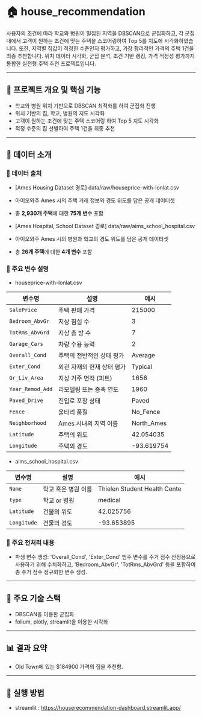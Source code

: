 # 🏠 house_recommendation

사용자의 조건에 따라 학교와 병원이 밀집된 지역을 DBSCAN으로 군집화하고, 각 군집 내에서 고객이 원하는 조건에 맞는 주택을 스코어링하여 Top 5를 지도에 시각화하였습니다.
또한, 지역별 집값이 적정한 수준인지 평가하고, 가장 합리적인 가격의 주택 1건을 최종 추천합니다.
위치 데이터 시각화, 군집 분석, 조건 기반 랭킹, 가격 적정성 평가까지 통합한 실전형 주택 추천 프로젝트입니다.

---

## 📌 프로젝트 개요 및 핵심 기능
- 학교와 병원 위치 기반으로 DBSCAN 최적화를 하여 군집화 진행
- 위치 기반의 집, 학교, 병원의 지도 시각화
- 고객이 원하는 조건에 맞는 주택 스코어링 하여 Top 5 지도 시각화
- 적정 수준의 집 선별하여 주택 1건을 최종 추천

---

## 📝 데이터 소개

### 🔹 데이터 출처
- [Ames Housing Dataset 경로] data/raw/houseprice-with-lonlat.csv
- 아이오와주 Ames 시의 주택 거래 정보와 경도 위도를 담은 공개 데이터셋
- 총 **2,930개 주택**에 대한 **75개 변수** 포함

- [Ames Hospital, School Dataset 경로] data/raw/aims_school_hospital.csv
- 아이오와주 Ames 시의 병원과 학교의 경도 위도를 담은 공개 데이터셋
- 총 **26개 주택**에 대한 **4개 변수** 포함

### 🔹 주요 변수 설명
- houseprice-with-lonlat.csv 

| 변수명           | 설명                    | 예시        |
|-----------------|------------------------|-------------|
| `SalePrice`     | 주택 판매 가격           | 215000      |
| `Bedroom_AbvGr` | 지상 침실 수             | 3           |
| `TotRms_AbvGrd` | 지상 총 방 수            | 7           |
| `Garage_Cars`   | 차량 수용 능력           | 2           |
| `Overall_Cond`  | 주택의 전반적인 상태 평가  | Average     |
| `Exter_Cond`    | 외관 자재의 현재 상태 평가 | Typical     |
| `Gr_Liv_Area`   | 지상 거주 면적 (피트)     | 1656         |
| `Year_Remod_Add`| 리모델링 또는 증축 연도    | 1960        |
| `Paved_Drive`   | 진입로 포장 상태          | Paved       |
| `Fence`         | 울타리 품질              | No_Fence     |
| `Neighborhood`  | Ames 시내의 지역 이름     | North_Ames   |
| `Latitude`      | 주택의 위도              | 42.054035    |
| `Longitude`     | 주택의 경도              | -93.619754   |
 
- aims_school_hospital.csv

| 변수명      | 설명              | 예시                          |
|------------|------------------|-------------------------------|
| `Name`     | 학교 혹은 병원 이름 | Thielen Student Health Cente  |
| `type`     | 학교 or 병원       | medical                      |
| `Latitude` | 건물의 위도        | 42.025756                     |
| `Longitude`| 건물의 경도        | -93.653895                    |

### 🔹 주요 전처리 내용
- 파생 변수 생성: 'Overall_Cond', 'Exter_Cond' 범주 변수를 주거 점수 산정용으로 사용하기 위해 수치화하고, 'Bedroom_AbvGr', 'TotRms_AbvGrd' 등을 포함하여 총 주거 점수 정규화한 변수 생성.


---

## 🧠 주요 기술 스택
- DBSCAN을 이용한 군집화
- folium, plotly, streamlit을 이용한 시각화

---

## 📊 결과 요약
- Old Town에 있는 $184900 가격의 집을 추천함.

---

## 📢 실행 방법
- streamlit : https://houserecommendation-dashboard.streamlit.app/